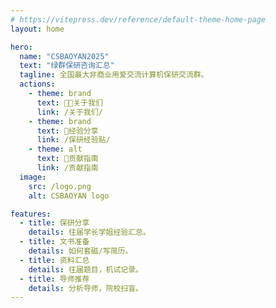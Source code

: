 ```yaml
---
# https://vitepress.dev/reference/default-theme-home-page
layout: home

hero:
  name: "CSBAOYAN2025"
  text: "绿群保研咨询汇总"
  tagline: 全国最大非商业用爱交流计算机保研交流群。
  actions:
    - theme: brand
      text: 🧑‍🍼关于我们
      link: /关于我们/
    - theme: brand
      text: 📔经验分享
      link: /保研经验贴/
    - theme: alt
      text: 🧭贡献指南
      link: /贡献指南
  image:
    src: /logo.png
    alt: CSBAOYAN logo

features:
  - title: 保研分享
    details: 往届学长学姐经验汇总。
  - title: 文书准备
    details: 如何套磁/写简历。
  - title: 资料汇总
    details: 往届题目，机试记录。
  - title: 导师推荐
    details: 分析导师，院校扫盲。
---
```

